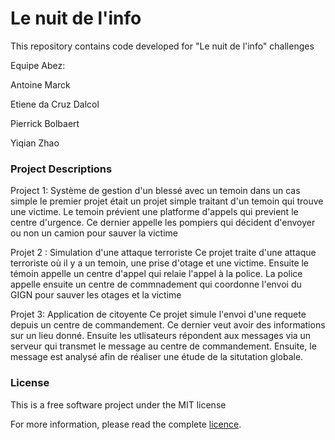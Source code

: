 # Le nuit de l'info

This repository contains code developed for "Le nuit de l'info" challenges

Equipe Abez:

Antoine Marck

Etiene da Cruz Dalcol

Pierrick Bolbaert

Yiqian Zhao

### Project Descriptions

Project 1: Système de gestion d'un blessé avec un temoin dans un cas simple
  le premier projet était un projet simple traitant d'un temoin qui trouve une victime. Le temoin prévient une platforme d'appels qui previent le centre d'urgence. Ce dernier appelle les pompiers qui décident d'envoyer ou non un camion pour sauver la victime
  
  Projet 2 : Simulation d'une attaque terroriste
  Ce projet traite d'une attaque terroriste où il y a un temoin, une prise d'otage et une victime. Ensuite le témoin appelle un centre d'appel qui relaie l'appel à la police. La police appelle ensuite un centre de commnadement qui coordonne l'envoi du GIGN pour sauver les otages et la victime
  
  Projet 3: Application de citoyente
  Ce projet simule l'envoi d'une requete depuis un centre de commandement. Ce dernier veut avoir des informations sur un lieu donné. Ensuite les utlisateurs répondent aux messages via un serveur qui transmet le message au centre de commandement. Ensuite, le message est analysé afin de réaliser une étude de la situtation globale.

### License
This is a free software project under the MIT license

For more information, please read the complete [licence](https://github.com/Etiene/nuitdelinfo/blob/master/LICENSE).
